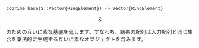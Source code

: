 ```
coprime_base(S::Vector{RingElement}) -> Vector{RingElement}
```

$$
S
$$

のための互いに素な基底を返します。すなわち、結果の配列は入力配列と同じ集合を乗法的に生成する互いに素なオブジェクトを含みます。
